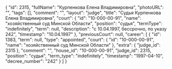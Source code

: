 {
    "id": 2315,
    "fullName": "Курпенкова Елена Владимировна",
    "photoURL": "",
    "tags": [],
    "comment": "",
    "layout": "judge",
    "title": "Судья Курпенкова Елена Владимировна",
    "court": {
        "id": "10-000-00-91",
        "name": "хозяйственный суд Минской Области",
        "position": "судья",
        "termType": "indefinitely",
        "term": null,
        "description": "c 10.04.1997, бессрочно, по указу 242",
        "timestamp": "10.04.1997"
    },
    "previousCourt": null,
    "career": [
        {
            "id": 1383,
            "term": null,
            "type": "appointed",
            "court": {
                "id": "10-000-00-91",
                "name": "хозяйственный суд Минской Области"
            },
            "extra": {
                "judge_id": 2315
            },
            "comment": "",
            "house_id": "10-000-00-91",
            "judge_id": 2315,
            "position": "судья",
            "term_type": "indefinitely",
            "timestamp": "1997-04-10",
            "decree_number": "242"
        }
    ]
}